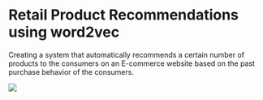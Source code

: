# Retail Product Recommendations using word2vec

Creating a system that automatically recommends a certain number of products to the consumers on an E-commerce website based on the past purchase behavior of the consumers.

[![](https://img.shields.io/badge/download-notebook-blueviolet)](https://nbviewer.org/github/datalaker/jupyter/blob/main/retail-product-word2vec.ipynb)
